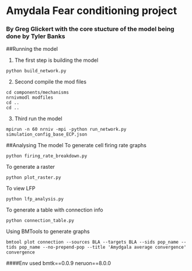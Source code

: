 # Amydala Fear conditioning project
### By Greg Glickert with the core stucture of the model being done by Tyler Banks

##Running the model
1) The first step is building the model
```
python build_network.py
```
2) Second compile the mod files
```
cd components/mechanisms
nrnivmodl modfiles
cd ..
cd .. 
```
3) Third run the model
```
mpirun -n 60 nrniv -mpi -python run_network.py simulation_config_base_ECP.json
```

##Analysing The model
To generate cell firing rate graphs
```
python firing_rate_breakdown.py
```
To generate a raster
```
python plot_raster.py
```
To view LFP
```
python lfp_analysis.py
```
To generate a table with connection info
```
python connection_table.py
```
Using BMTools to generate graphs
```
bmtool plot connection --sources BLA --targets BLA --sids pop_name --tids pop_name --no-prepend-pop --title 'Amydgala average convergence' convergence
```

####Env used
bmtk==0.0.9
neruon==8.0.0